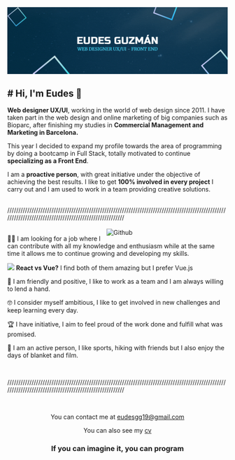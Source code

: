 <img src="https://github.com/EudesGuzman/EudesGuzman/blob/master/assets/banner.gif">

<h2># Hi, I'm Eudes 👋</h2>

**Web designer UX/UI**, working in the world of web design since 2011. I have taken part in the web design and online marketing of big companies such as Bioparc, after finishing my studies in **Commercial Management and Marketing in Barcelona.**

This year I decided to expand my profile towards the area of programming by doing a bootcamp in Full Stack, totally motivated to continue **specializing as a Front End**.

I am a **proactive person**, with great initiative under the objective of achieving the best results. I like to get **100% involved in every project** I carry out and I am used to work in a team providing creative solutions.

<br />
////////////////////////////////////////////////////////////////////////////////////////////////////////////////////////////////////////////////////////
<br /><br />

<img width="55%" align="right" alt="Github" src="https://media.giphy.com/media/zf8yrM8nVERvW/giphy.gif" />

<p>👨‍💻 I am looking for a job where I can contribute with all my knowledge and enthusiasm while at the same time it allows me to continue growing and developing my skills.</p>
<p><img src="https://vuejs.org/images/icons/favicon-16x16.png"> <b>React vs Vue?</b> I find both of them amazing but I prefer Vue.js</p>

<p>👾 I am friendly and positive, I like to work as a team and I am always willing to lend a hand.
<p>🤓 I consider myself ambitious, I like to get involved in new challenges and keep learning every day.</p>
<p>🏆 I have initiative, I aim to feel proud of the work done and fulfill what was promised.</p>
<p>️🤸 I am an active person, I like sports, hiking with friends but I also enjoy the days of blanket and film.</p>
<br>

////////////////////////////////////////////////////////////////////////////////////////////////////////////////////////////////////////////////////////

<br>
<p align='center'>You can contact me at <a href = "mailto:eudesgg19@gmail.com">eudesgg19@gmail.com</a></p>
<p align='center'>You can also see my <a href="https://github.com/EudesGuzman/EudesGuzman/blob/master/assets/Cv%20Eudes.pdf">cv</a></p>

<h3 align='center'>If you can imagine it, you can program</h3>

